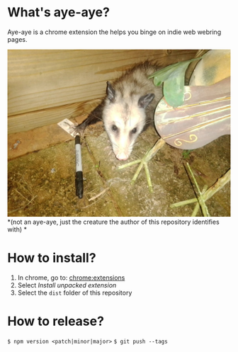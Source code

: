 # What's aye-aye?

Aye-aye is a chrome extension the helps you binge on indie web webring pages.

![a possum holding a sharpie](./docs/me.jpeg)
*(not an aye-aye, just the creature the author of this repository identifies with)
*

# How to install?

1. In chrome, go to: [chrome:extensions](chrome:extensions)
2. Select _Install unpacked extension_
3. Select the `dist` folder of this repository

# How to release?

`$ npm version <patch|minor|major>`
`$ git push --tags`